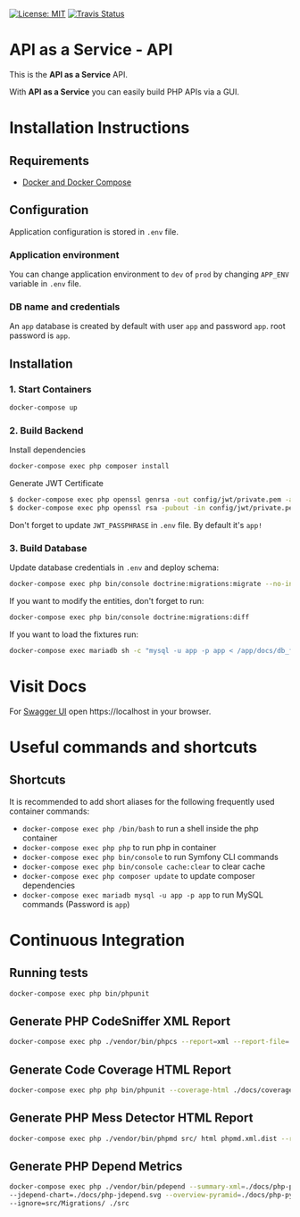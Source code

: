 [![License: MIT](https://img.shields.io/badge/License-MIT-yellow.svg)](https://opensource.org/licenses/MIT)
[![Travis Status](https://img.shields.io/travis/siewert87/aaas-api.svg?label=Build)](https://travis-ci.org/siewert87/aaas-api)

# API as a Service - API

This is the **API as a Service** API.

With **API as a Service** you can easily build PHP APIs via a GUI.

# Installation Instructions

## Requirements

* [Docker and Docker Compose]

## Configuration

Application configuration is stored in `.env` file. 

### Application environment
You can change application environment to `dev` of `prod` by changing `APP_ENV` variable in `.env` file.

### DB name and credentials
An `app` database is created by default with user `app` and password `app`. root password is `app`.

## Installation

### 1. Start Containers 

```bash
docker-compose up
```

### 2. Build Backend

Install dependencies

```bash
docker-compose exec php composer install
```

Generate JWT Certificate

```bash
$ docker-compose exec php openssl genrsa -out config/jwt/private.pem -aes256 4096
$ docker-compose exec php openssl rsa -pubout -in config/jwt/private.pem -out config/jwt/public.pem
```

Don't forget to update `JWT_PASSPHRASE` in `.env` file. By default it's `app!`

### 3. Build Database

Update database credentials in `.env` and deploy schema:

```bash
docker-compose exec php bin/console doctrine:migrations:migrate --no-interaction
```

If you want to modify the entities, don't forget to run:

```bash
docker-compose exec php bin/console doctrine:migrations:diff
```

If you want to load the fixtures run:

```bash
docker-compose exec mariadb sh -c "mysql -u app -p app < /app/docs/db_fixtures.sql"
```

# Visit Docs

For [Swagger UI] open https://localhost in your browser.

# Useful commands and shortcuts

## Shortcuts
It is recommended to add short aliases for the following frequently used container commands:

* `docker-compose exec php /bin/bash` to run a shell inside the php container
* `docker-compose exec php php` to run php in container
* `docker-compose exec php bin/console` to run Symfony CLI commands
* `docker-compose exec php bin/console cache:clear` to clear cache
* `docker-compose exec php composer update` to update composer dependencies
* `docker-compose exec mariadb mysql -u app -p app` to run MySQL commands (Password is `app`)

# Continuous Integration

## Running tests

```bash
docker-compose exec php bin/phpunit
```

## Generate PHP CodeSniffer XML Report

```bash
docker-compose exec php ./vendor/bin/phpcs --report=xml --report-file=./docs/phpcs.xml
```

## Generate Code Coverage HTML Report

```bash
docker-compose exec php php bin/phpunit --coverage-html ./docs/coverage
```

## Generate PHP Mess Detector HTML Report

```bash
docker-compose exec php ./vendor/bin/phpmd src/ html phpmd.xml.dist --reportfile ./docs/phpmd.html
```

## Generate PHP Depend Metrics

```bash
docker-compose exec php ./vendor/bin/pdepend --summary-xml=./docs/php-pdepend.xml \
--jdepend-chart=./docs/php-jdepend.svg --overview-pyramid=./docs/php-pyramid.svg \
--ignore=src/Migrations/ ./src
```

[Docker and Docker Compose]: https://docs.docker.com/engine/installation
[Swagger UI]: https://swagger.io/tools/swagger-ui/
